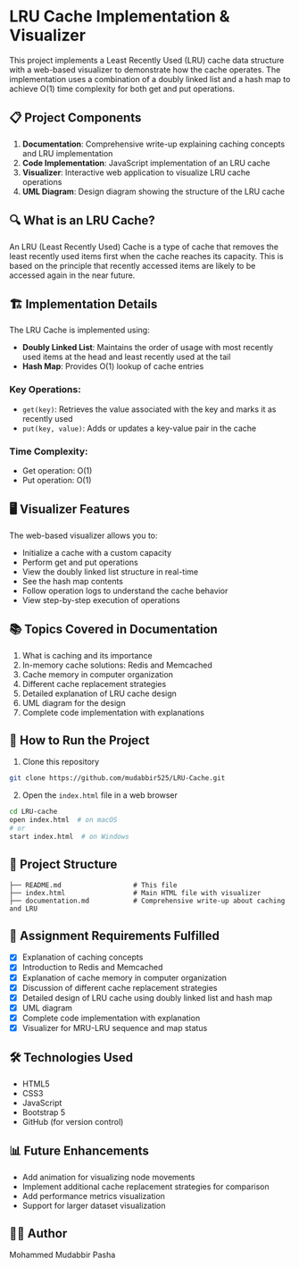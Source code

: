 # LRU Cache Implementation & Visualizer

This project implements a Least Recently Used (LRU) cache data structure with a web-based visualizer to demonstrate how the cache operates. The implementation uses a combination of a doubly linked list and a hash map to achieve O(1) time complexity for both get and put operations.

## 📋 Project Components

1. **Documentation**: Comprehensive write-up explaining caching concepts and LRU implementation
2. **Code Implementation**: JavaScript implementation of an LRU cache 
3. **Visualizer**: Interactive web application to visualize LRU cache operations
4. **UML Diagram**: Design diagram showing the structure of the LRU cache

## 🔍 What is an LRU Cache?

An LRU (Least Recently Used) Cache is a type of cache that removes the least recently used items first when the cache reaches its capacity. This is based on the principle that recently accessed items are likely to be accessed again in the near future.

## 🏗️ Implementation Details

The LRU Cache is implemented using:

- **Doubly Linked List**: Maintains the order of usage with most recently used items at the head and least recently used at the tail
- **Hash Map**: Provides O(1) lookup of cache entries

### Key Operations:

- `get(key)`: Retrieves the value associated with the key and marks it as recently used
- `put(key, value)`: Adds or updates a key-value pair in the cache

### Time Complexity:

- Get operation: O(1)
- Put operation: O(1)

## 🖥️ Visualizer Features

The web-based visualizer allows you to:

- Initialize a cache with a custom capacity
- Perform get and put operations
- View the doubly linked list structure in real-time
- See the hash map contents
- Follow operation logs to understand the cache behavior
- View step-by-step execution of operations

## 📚 Topics Covered in Documentation

1. What is caching and its importance
2. In-memory cache solutions: Redis and Memcached
3. Cache memory in computer organization
4. Different cache replacement strategies
5. Detailed explanation of LRU cache design
6. UML diagram for the design
7. Complete code implementation with explanations

## 🚀 How to Run the Project

1. Clone this repository
```bash
git clone https://github.com/mudabbir525/LRU-Cache.git
```

2. Open the `index.html` file in a web browser
```bash
cd LRU-cache
open index.html  # on macOS
# or
start index.html  # on Windows
```

## 🧩 Project Structure

```
├── README.md                  # This file
├── index.html                 # Main HTML file with visualizer
├── documentation.md           # Comprehensive write-up about caching and LRU
```

## 📝 Assignment Requirements Fulfilled

- [x] Explanation of caching concepts
- [x] Introduction to Redis and Memcached
- [x] Explanation of cache memory in computer organization
- [x] Discussion of different cache replacement strategies
- [x] Detailed design of LRU cache using doubly linked list and hash map
- [x] UML diagram
- [x] Complete code implementation with explanation
- [x] Visualizer for MRU-LRU sequence and map status

## 🛠️ Technologies Used

- HTML5
- CSS3
- JavaScript
- Bootstrap 5
- GitHub (for version control)

## 📊 Future Enhancements

- Add animation for visualizing node movements
- Implement additional cache replacement strategies for comparison
- Add performance metrics visualization
- Support for larger dataset visualization

## 👨‍💻 Author

Mohammed Mudabbir Pasha

